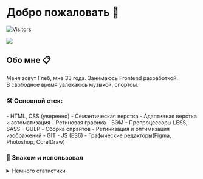<!---
pomehy/pomehy is a ✨ special ✨ repository because its `README.md` (this file) appears on your GitHub profile.
You can click the Preview link to take a look at your changes.
--->



# Добро пожаловать 👋
![Visitors](https://visitor-badge.glitch.me/badge?page_id=pomehy)


<a target="_blank" href="https://t.me/cottong"><img src="https://img.shields.io/badge/Telegram-000000?style=plastic&logo=Telegram&labelColor=white"/></a>

## Обо мне 📋

  Меня зовут Глеб, мне 33 года. Занимаюсь Frontend разработкой.<br/>
  В свободное время увлекаюсь музыкой, спортом. <br/>

<h3>🛠 Основной стек:</h3>
- HTML, CSS (уверенно)
- Семантическая верстка
- Адаптивная верстка и автоматизация
- Ретиновая графика
- БЭМ
- Препроцессоры LESS, SASS
- GULP
- Сборка спрайтов
- Ретинизация и оптимизация изображений
- GIT
- JS (ES6)
- Графические редакторы(Figma, Photoshop, CorelDraw)

<h3>🔨 Знаком и использовал</h3>


<details>
<summary>Немного статистики</summary>
<img height="140px" src="https://github-readme-stats.vercel.app/api?username=pomehy&hide_title=true&hide_border=true&show_icons=true&include_all_commits=true&count_private=true&line_height=21&text_color=000&icon_color=000&bg_color=ea6161,ffc64d,fffc4d,52fa5a,4dfcff,c64dff&theme=graywhite" /><br>
<!--START_SECTION:waka-->
<!--END_SECTION:waka-->
</details>
